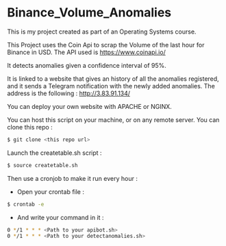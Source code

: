 # Binance_Volume_Anomalies

This is my project created as part of an Operating Systems course. 

This Project uses the Coin Api to scrap the Volume of the last hour for Binance in USD. 
The API used is https://www.coinapi.io/ 

It detects anomalies given a confidence interval of 95%. 

It is linked to a website that gives an history of all the anomalies registered, and it sends a Telegram notification with the newly added anomalies. 
The address is the following :  http://3.83.91.134/ 

You can deploy your own website with APACHE or NGINX. 

You can host this script on your machine, or on any remote server. 
You can clone this repo : 

```Bash
$ git clone <this repo url>
```

Launch the createtable.sh script :

```Bash
$ source createtable.sh
```

Then use a cronjob to make it run every hour : 

* Open your crontab file :
```Bash
$ crontab -e
```
* And write your command in it : 

```Bash
0 */1 * * * <Path to your apibot.sh>
0 */1 * * * <Path to your detectanomalies.sh>
```


